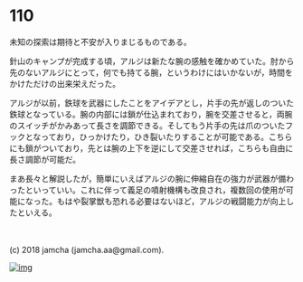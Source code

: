 # 110

未知の探索は期待と不安が入りまじるものである。  

針山のキャンプが完成する頃，アルジは新たな腕の感触を確かめていた。肘から先のないアルジにとって，何でも持てる腕，というわけにはいかないが，時間をかけただけの出来栄えだった。  

アルジが以前，鉄球を武器にしたことをアイデアとし，片手の先が返しのついた鉄球となっている。腕の内部には鎖が仕込まれており，腕を交差させると，両腕のスイッチがかみあって長さを調節できる。そしてもう片手の先は爪のついたフックとなっており，ひっかけたり，ひき裂いたりすることが可能である。こちらにも鎖がついており，先とは腕の上下を逆にして交差させれば，こちらも自由に長さ調節が可能だ。  

まあ長々と解説したが，簡単にいえばアルジの腕に伸縮自在の強力が武器が備わったといっていい。これに伴って義足の噴射機構も改良され，複数回の使用が可能になった。もはや裂掌獣も恐れる必要はないほど，アルジの戦闘能力が向上したといえる。  

<br>  
<br>  
(c) 2018 jamcha (jamcha.aa@gmail.com).  

[![img](http://i.creativecommons.org/l/by-nc-sa/4.0/88x31.png)](http://creativecommons.org/licenses/by-nc-sa/4.0/deed)